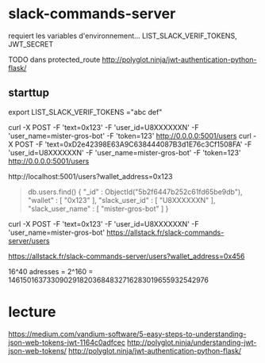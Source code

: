 # slack-commands-server

requiert les variables d'environnement...
LIST_SLACK_VERIF_TOKENS, JWT_SECRET

TODO dans protected_route
http://polyglot.ninja/jwt-authentication-python-flask/

## starttup
export LIST_SLACK_VERIF_TOKENS ="abc def"

curl -X POST -F 'text=0x123' -F 'user_id=U8XXXXXXN' -F 'user_name=mister-gros-bot' -F 'token=123' http://0.0.0.0:5001/users
curl -X POST -F 'text=0xD2e42398E63A9C638444087B3d1E76c3Cf1508FA' -F 'user_id=U8XXXXXXN' -F 'user_name=mister-gros-bot' -F 'token=123' http://0.0.0.0:5001/users

http://localhost:5001/users?wallet_address=0x123

> db.users.find()
{ "_id" : ObjectId("5b2f6447b252c61fd65be9db"), "wallet" : [ "0x123" ], "slack_user_id" : [ "U8XXXXXXN" ], "slack_user_name" : [ "mister-gros-bot" ] }

curl -X POST -F 'text=0x123' -F 'user_id=U8XXXXXXN' -F 'user_name=mister-gros-bot' https://allstack.fr/slack-commands-server/users

https://allstack.fr/slack-commands-server/users?wallet_address=0x456
    
16^40 adresses = 2^160 = 1461501637330902918203684832716283019655932542976

# lecture

https://medium.com/vandium-software/5-easy-steps-to-understanding-json-web-tokens-jwt-1164c0adfcec
http://polyglot.ninja/understanding-jwt-json-web-tokens/
http://polyglot.ninja/jwt-authentication-python-flask/